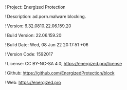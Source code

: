 ! Project: Energized Protection

! Description: ad.porn.malware blocking.

! Version: 6.32.0810.22.06.159.20

! Build Version: 22.06.159.20

! Build Date: Wed, 08 Jun 22 20:17:51 +06

! Version Code: 1592017

! License: CC BY-NC-SA 4.0, https://energized.pro/license

! Github: https://github.com/EnergizedProtection/block

! Web: https://energized.pro
